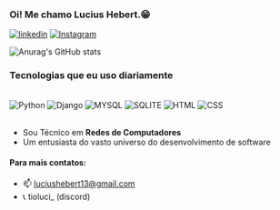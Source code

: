 ### Oi! Me chamo Lucius Hebert.😁

[![linkedin](    https://img.shields.io/badge/LinkedIn-0077B5?style=for-the-badge&logo=linkedin&logoColor=white)]()
[![Instagram](https://img.shields.io/badge/Instagram-E4405F?style=for-the-badge&logo=instagram&logoColor=white)](https://www.instagram.com/luciush_/)

![Anurag's GitHub stats](https://github-readme-stats.vercel.app/api?username=LuciusHx&show_icons=true&theme=dracula)



### Tecnologias que eu uso diariamente 

<div aling="center" style="display: inline_block"><br/>
    <img aling="center" alt="Python" src="https://img.shields.io/badge/Python-3776AB?style=for-the-badge&logo=python&logoColor=white">
    <img aling="center" alt="Django" src="https://img.shields.io/badge/Django-092E20?style=for-the-badge&logo=django&logoColor=white">
    <img aling="center" alt="MYSQL" src="https://img.shields.io/badge/MySQL-00000F?style=for-the-badge&logo=mysql&logoColor=white">
    <img aling="center" alt="SQLITE" src="https://img.shields.io/badge/SQLite-07405E?style=for-the-badge&logo=sqlite&logoColor=white">
    <img aling="center" alt="HTML" src="https://img.shields.io/badge/HTML5-E34F26?style=for-the-badge&logo=html5&logoColor=white">
    <img aling="center" alt="CSS" src="https://img.shields.io/badge/CSS3-1572B6?style=for-the-badge&logo=css3&logoColor=white">
</div>
</br>

- Sou Técnico em <strong>Redes de Computadores</strong>
- Um entusiasta do vasto universo do desenvolvimento de software



#### Para mais contatos:
 * 📫 luciushebert13@gmail.com
 * 📞 tioluci_ (discord)

